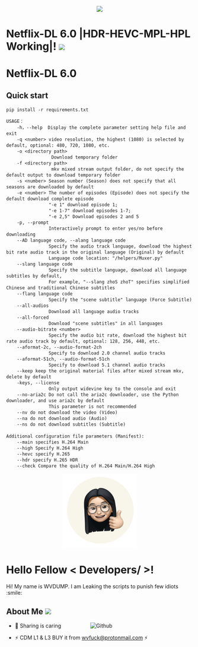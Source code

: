 <p align="center">
    <img width="200" src="https://www.freepnglogos.com/uploads/netflix-logo-0.png">
</p>

<h1> Netflix-DL 6.0 |HDR-HEVC-MPL-HPL Working|! <img src = "https://raw.githubusercontent.com/MartinHeinz/MartinHeinz/master/wave.gif" width = 30px> </h1>
<p align='center'>
</p>

# Netflix-DL 6.0

## Quick start
```
pip install -r requirements.txt
```

```
USAGE：
    -h，--help  Display the complete parameter setting help file and exit
    -q <number> video resolution, the highest (1080) is selected by default, optional: 480, 720, 1080, etc.
    -o <directory path>
                 Download temporary folder
    -f <directory path>
                 mkv mixed stream output folder, do not specify the default output to download temporary folder
    -s <number> Season number (Season) does not specify that all seasons are downloaded by default
    -e <number> The number of episodes (Episode) does not specify the default download complete episode
                "-e 1" download episode 1;
                "-e 1-7" download episodes 1-7;
                "-e 2,5" Download episodes 2 and 5
    -p, --prompt
                Interactively prompt to enter yes/no before downloading
    --AD language code, --alang language code
                Specify the audio track language, download the highest bit rate audio track in the original language (Original) by default
                Language code location: "/helpers/Muxer.py"
    --slang language code
                Specify the subtitle language, download all language subtitles by default,
                For example, "--slang zhoS zhoT" specifies simplified Chinese and traditional Chinese subtitles
    --flang language code
                Specify the "scene subtitle" language (Force Subtitle)
    --all-audios
                Download all language audio tracks
    --all-forced
                Download "scene subtitles" in all languages
    --audio-bitrate <number>
                Specify the audio bit rate, download the highest bit rate audio track by default, optional: 128, 256, 448, etc.
    --aformat-2c, --audio-format-2ch
                Specify to download 2.0 channel audio tracks
    --aformat-51ch, --audio-format-51ch
                Specify to download 5.1 channel audio tracks
    --keep keep the original material files after mixed stream mkv, delete by default
    -keys, --license
                Only output widevine key to the console and exit
    --no-aria2c Do not call the aria2c downloader, use the Python downloader, and use aria2c by default
                This parameter is not recommended
    --nv do not download the video (Video)
    --na do not download audio (Audio)
    --ns do not download subtitles (Subtitle)

Additional configuration file parameters (Manifest):
    --main specifies H.264 Main
    --high Specify H.264 High
    --hevc specify H.265
    --hdr specify H.265 HDR
    --check Compare the quality of H.264 Main/H.264 High
```

<p align="center">
    <img width="200" src="https://github.com/Kathryn-Jie/Kathryn-Jie/blob/main/kathryn.png">
</p>

<h1> Hello Fellow < Developers/ >! </h1>
<p align='center'>
</p>



<div size='20px'> Hi! My name is WVDUMP. I am Leaking the scripts to punish few idiots :smile: 
</div>

<h2> About Me <img src = "https://media0.giphy.com/media/KDDpcKigbfFpnejZs6/giphy.gif?cid=ecf05e47oy6f4zjs8g1qoiystc56cu7r9tb8a1fe76e05oty&rid=giphy.gif" width = 100px></h2>

<img width="55%" align="right" alt="Github" src="https://raw.githubusercontent.com/onimur/.github/master/.resources/git-header.svg" />

  
- 👯 Sharing is caring
  

- ⚡ CDM L1 & L3  BUY it from wvfuck@protonmail.com ⚡ 

  
<br>
<br>
  <br>